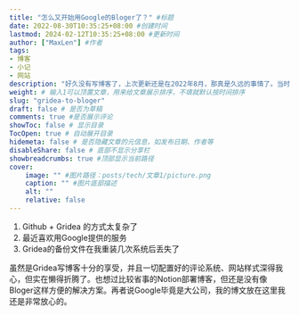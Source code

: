 ```yaml
---
title: "怎么又开始用Google的Bloger了？" #标题
date: 2022-08-30T10:35:25+08:00 #创建时间
lastmod: 2024-02-12T10:35:25+08:00 #更新时间
author: ["MaxLen"] #作者
tags: 
- 博客
- 小记
- 网站
description: "好久没有写博客了，上次更新还是在2022年8月，那真是久远的事情了。当时还在用Gridea写博客，但为啥不用了呢？" #描述
weight: # 输入1可以顶置文章，用来给文章展示排序，不填就默认按时间排序
slug: "gridea-to-bloger"
draft: false # 是否为草稿
comments: true #是否展示评论
showToc: false # 显示目录
TocOpen: true # 自动展开目录
hidemeta: false # 是否隐藏文章的元信息，如发布日期、作者等
disableShare: false # 底部不显示分享栏
showbreadcrumbs: true #顶部显示当前路径
cover:
    image: "" #图片路径：posts/tech/文章1/picture.png
    caption: "" #图片底部描述
    alt: ""
    relative: false
---
```


1. Github + Gridea 的方式太复杂了
2. 最近喜欢用Google提供的服务
3. Gridea的备份文件在我重装几次系统后丢失了

虽然是Gridea写博客十分的享受，并且一切配置好的评论系统、网站样式深得我心，但实在懒得折腾了。也想过比较省事的Notion部署博客，但还是没有像Bloger这样方便的解决方案。再者说Google毕竟是大公司，我的博文放在这里我还是非常放心的。
